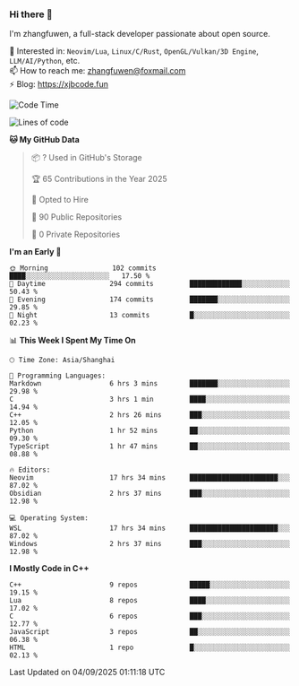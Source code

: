 ### Hi there 👋

I'm zhangfuwen, a full-stack developer passionate about open source.

🌱 Interested in: `Neovim/Lua`, `Linux/C/Rust`, `OpenGL/Vulkan/3D Engine`, `LLM/AI/Python`, etc.  
📫 How to reach me: zhangfuwen@foxmail.com  
⚡ Blog: https://xjbcode.fun 

<!--START_SECTION:waka-->
![Code Time](http://img.shields.io/badge/Code%20Time-15%20hrs%2047%20mins-blue)

![Lines of code](https://img.shields.io/badge/From%20Hello%20World%20I%27ve%20Written-65.2%20thousand%20lines%20of%20code-blue)

**🐱 My GitHub Data** 

> 📦 ? Used in GitHub's Storage 
 > 
> 🏆 65 Contributions in the Year 2025
 > 
> 💼 Opted to Hire
 > 
> 📜 90 Public Repositories 
 > 
> 🔑 0 Private Repositories 
 > 
**I'm an Early 🐤** 

```text
🌞 Morning                102 commits         ████░░░░░░░░░░░░░░░░░░░░░   17.50 % 
🌆 Daytime                294 commits         █████████████░░░░░░░░░░░░   50.43 % 
🌃 Evening                174 commits         ███████░░░░░░░░░░░░░░░░░░   29.85 % 
🌙 Night                  13 commits          █░░░░░░░░░░░░░░░░░░░░░░░░   02.23 % 
```


📊 **This Week I Spent My Time On** 

```text
🕑︎ Time Zone: Asia/Shanghai

💬 Programming Languages: 
Markdown                 6 hrs 3 mins        ███████░░░░░░░░░░░░░░░░░░   29.98 % 
C                        3 hrs 1 min         ████░░░░░░░░░░░░░░░░░░░░░   14.94 % 
C++                      2 hrs 26 mins       ███░░░░░░░░░░░░░░░░░░░░░░   12.05 % 
Python                   1 hr 52 mins        ██░░░░░░░░░░░░░░░░░░░░░░░   09.30 % 
TypeScript               1 hr 47 mins        ██░░░░░░░░░░░░░░░░░░░░░░░   08.88 % 

🔥 Editors: 
Neovim                   17 hrs 34 mins      ██████████████████████░░░   87.02 % 
Obsidian                 2 hrs 37 mins       ███░░░░░░░░░░░░░░░░░░░░░░   12.98 % 

💻 Operating System: 
WSL                      17 hrs 34 mins      ██████████████████████░░░   87.02 % 
Windows                  2 hrs 37 mins       ███░░░░░░░░░░░░░░░░░░░░░░   12.98 % 
```

**I Mostly Code in C++** 

```text
C++                      9 repos             █████░░░░░░░░░░░░░░░░░░░░   19.15 % 
Lua                      8 repos             ████░░░░░░░░░░░░░░░░░░░░░   17.02 % 
C                        6 repos             ███░░░░░░░░░░░░░░░░░░░░░░   12.77 % 
JavaScript               3 repos             ██░░░░░░░░░░░░░░░░░░░░░░░   06.38 % 
HTML                     1 repo              █░░░░░░░░░░░░░░░░░░░░░░░░   02.13 % 
```




 Last Updated on 04/09/2025 01:11:18 UTC
<!--END_SECTION:waka-->
